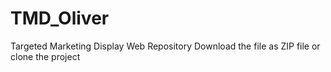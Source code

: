# TMD_Oliver
Targeted Marketing Display Web Repository
Download the file as ZIP file or clone the project

